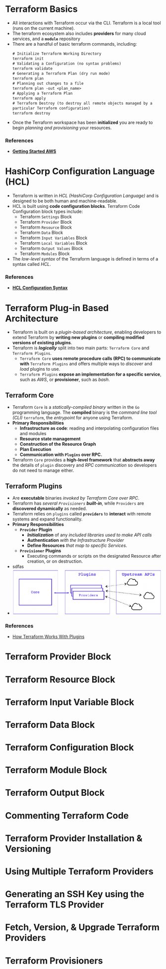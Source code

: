 # Terraform Basics
- All interactions with Terraform occur via the CLI. Terraform is a local tool (runs on the current machine).
- The terraform ecosystem also includes **providers** for many cloud services, and a **`module`** repository
- There are a handful of basic terraform commands, including:
  ```shell
  # Initialize Terraform Working Directory
  terraform init
  # Validating a Configuration (no syntax problems)
  terraform validate
  # Generating a Terraform Plan (dry run mode)
  terraform plan
  # Planning out changes to a file
  terraform plan -out <plan_name>
  # Applying a Terraform Plan
  terraform apply
  # Terraform Destroy (to destroy all remote objects managed by a particular Terraform configuration)
  terraform destroy
  ```
- Once the Terraform workspace has been **initialized** you are ready to begin _planning and provisioning_ your resources.

### References
- [**Getting Started AWS**](https://developer.hashicorp.com/terraform/tutorials/aws-get-started)

# HashiCorp Configuration Language (HCL)
- Terraform is written in _HCL (HashiCorp Configuration Language)_ and is designed to be both human and machine-readable.
- HCL is built using **code configuration blocks**. Terraform Code Configuration block types include:
  - Terraform `Settings` Block
  - Terraform `Provider` Block
  - Terraform `Resource` Block
  - Terraform `Data` Block
  - Terraform `Input Variables` Block
  - Terraform `Local Variables` Block
  - Terraform `Output Values` Block
  - Terraform `Modules` Block
- The _low-level syntax_ of the Terraform language is defined in terms of a syntax called _HCL_.

### References
- [**HCL Configuration Syntax**](https://developer.hashicorp.com/terraform/language/syntax/configuration)

# Terraform Plug-in Based Architecture
- Terraform is built on a _plugin-based architecture_, enabling developers to extend Terraform by **writing new plugins** or **compiling modified versions of existing plugins**.
- Terraform is _**logically**_ split into two main parts: `Terraform Core` and `Terraform Plugins`.
  - `Terraform Core` **uses remote procedure calls (RPC) to communicate with** `Terraform Plugins` and offers multiple ways to _discover_ and _load_ plugins to use.
  - `Terraform Plugins` **expose an implementation for a specific service**, such as _AWS_, or **provisioner**, such as _bash_.
## Terraform Core
- Terraform `Core` is a _statically-compiled binary_ written in the `Go` programming language. The **compiled** binary is the _command line tool (CLI)_ `terraform`, the _entrypoint_ for anyone using Terraform.
- **Primary Responsibilities**
  - **Infrastructure as code**: reading and interpolating configuration files and modules
  - **Resource state management**
  - **Construction of the Resource Graph**
  - **Plan Execution**
  - **Communication with `Plugins` over RPC.**
- Terraform `Core` provides a **high-level framework** that **abstracts away** the details of `plugin` discovery and _RPC communication_ so developers do not need to manage either.

## Terraform Plugins
- Are **executable** binaries _invoked by Terraform Core over RPC_.
-  Terraform has _several `Provisioners` **built-in**_, while `Providers` are **discovered dynamically** as needed.
- Terraform relies on `plugins` called **`providers`** to **interact** with remote systems and expand functionality.
- **Primary Responsibilities**
  - **`Provider` Plugin**
    - _**Initialization**_ of any _included libraries used to make API calls_
    - **Authentication** _with the Infrastructure Provider_
    - **Define Resources** _that map to specific Services_.
  - **`Provisioner` Plugins**
    - Executing commands or scripts on the designated Resource after creation, or on destruction.
- sdfas
- ![Alt text](assets/TerraformPluginArchitecture.png)
### References
- [How Terraform Works With Plugins](https://developer.hashicorp.com/terraform/plugin/how-terraform-works)

# Terraform Provider Block
# Terraform Resource Block
# Terraform Input Variable Block
# Terraform Data Block
# Terraform Configuration Block
# Terraform Module Block
# Terraform Output Block
# Commenting Terraform Code
# Terraform Provider Installation & Versioning
# Using Multiple Terraform Providers
# Generating an SSH Key using the Terraform TLS Provider
# Fetch, Version, & Upgrade Terraform Providers
# Terraform Provisioners




